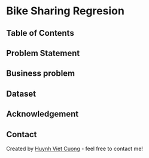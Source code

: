 # Bike Sharing Regresion

## Table of Contents

## Problem Statement

## Business problem

## Dataset

## Acknowledgement

## Contact
Created by [Huynh Viet Cuong](https://cuonghv0298.github.io/) - feel free to contact me!